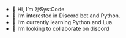 - 👋 Hi, I’m @SystCode
- 👀 I’m interested in Discord bot and Python.
- 🌱 I’m currently learning Python and Lua.
- 💞️ I’m looking to collaborate on discord


